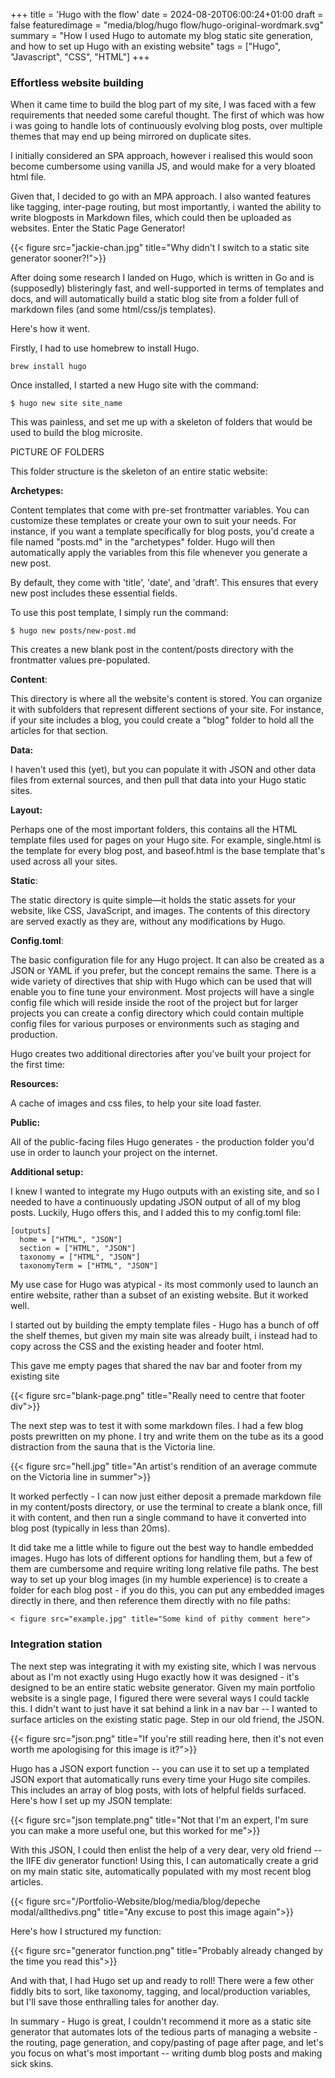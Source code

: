 +++
title = 'Hugo with the flow'
date = 2024-08-20T06:00:24+01:00
draft = false
featuredimage = "media/blog/hugo flow/hugo-original-wordmark.svg"
summary = "How I used Hugo to automate my blog static site generation, and how to set up Hugo with an existing website"
tags = ["Hugo", "Javascript", "CSS", "HTML"]
+++

### Effortless website building

When it came time to build the blog part of my site, I was faced with a few requirements that needed some careful thought. The first of which was how i was going to handle lots of continuously evolving blog posts, over multiple themes that may end up being mirrored on duplicate sites.  

I initially considered an SPA approach, however i realised this would soon become cumbersome using vanilla JS, and would make for a very bloated html file.  

Given that, I decided to go with an MPA approach. I also wanted features like tagging, inter-page routing, but most importantly, i wanted the ability to write blogposts in Markdown files, which could then be uploaded as websites.  Enter the Static Page Generator!  

{{< figure src="jackie-chan.jpg" title="Why didn't I switch to a static site generator sooner?!">}}

After doing some research I landed on Hugo, which is written in Go and is (supposedly) blisteringly fast, and well-supported in terms of templates and docs, and will automatically build a static blog site from a folder full of markdown files (and some html/css/js templates).  

Here's how it went.  

Firstly, I had to use homebrew to install Hugo.  

```
brew install hugo
```

Once installed, I started a new Hugo site with the command:

```
$ hugo new site site_name
```

This was painless, and set me up with a skeleton of folders that would be used to build the blog microsite.

PICTURE OF FOLDERS  

This folder structure is the skeleton of an entire static website:

**Archetypes:**

Content templates that come with pre-set frontmatter variables. You can customize these templates or create your own to suit your needs. For instance, if you want a template specifically for blog posts, you'd create a file named "posts.md" in the "archetypes" folder. Hugo will then automatically apply the variables from this file whenever you generate a new post.

By default, they come with 'title', 'date', and 'draft'. This ensures that every new post includes these essential fields.

To use this post template, I simply run the command:

```
$ hugo new posts/new-post.md
```

This creates a new blank post in the content/posts directory with the frontmatter values pre-populated.

**Content**: 

This directory is where all the website's content is stored. You can organize it with subfolders that represent different sections of your site. For instance, if your site includes a blog, you could create a "blog" folder to hold all the articles for that section.

**Data:**

I haven't used this (yet), but you can populate it with JSON and other data files from external sources, and then pull that data into your Hugo static sites.

**Layout:**

Perhaps one of the most important folders, this contains all the HTML template files used for pages on your Hugo site. For example, single.html is the template for every blog post, and baseof.html is the base template that's used across all your sites. 

**Static**: 

The static directory is quite simple—it holds the static assets for your website, like CSS, JavaScript, and images. The contents of this directory are served exactly as they are, without any modifications by Hugo.

**Config.toml**: 

The basic configuration file for any Hugo project. It can also be created as a JSON or YAML if you prefer, but the concept remains the same. There is a wide variety of directives that ship with Hugo which can be used that will enable you to fine tune your environment. Most projects will have a single config file which will reside inside the root of the project but for larger projects you can create a config directory which could contain multiple config files for various purposes or environments such as staging and production.

Hugo creates two additional directories after you've built your project for the first time:

**Resources:**

A cache of images and css files, to help your site load faster.

**Public:**

All of the public-facing files Hugo generates - the production folder you'd use in order to launch your project on the internet.

**Additional setup:**

I knew I wanted to integrate my Hugo outputs with an existing site, and so I needed to have a continuously updating JSON output of all of my blog posts. Luckily, Hugo offers this, and I added this to my config.toml file:

```
[outputs]
  home = ["HTML", "JSON"]
  section = ["HTML", "JSON"]
  taxonomy = ["HTML", "JSON"]
  taxonomyTerm = ["HTML", "JSON"]
```

My use case for Hugo was atypical - its most commonly used to launch an entire website, rather than a subset of an existing website. But it worked well.  

I started out by building the empty template files - Hugo has a bunch of off the shelf themes, but given my main site was already built, i instead had to copy across the CSS and the existing header and footer html.  

This gave me empty pages that shared the nav bar and footer from my existing site  

{{< figure src="blank-page.png" title="Really need to centre that footer div">}}

The next step was to test it with some markdown files. I had a few blog posts prewritten on my phone. I try and write them on the tube as its a good distraction from the sauna that is the Victoria line.

{{< figure src="hell.jpg" title="An artist's rendition of an average commute on the Victoria line in summer">}}

It worked perfectly - I can now just either deposit a premade markdown file in my content/posts directory, or use the terminal to create a blank once, fill it with content, and then run a single command to have it converted into blog post (typically in less than 20ms).

It did take me a little while to figure out the best way to handle embedded images. Hugo has lots of different options for handling them, but a few of them are cumbersome and require writing long relative file paths. The best way to set up your blog images (in my humble experience) is to create a folder for each blog post - if you do this, you can put any embedded images directly in there, and then reference them directly with no file paths:

```
< figure src="example.jpg" title="Some kind of pithy comment here">
```

### Integration station

The next step was integrating it with my existing site, which I was nervous about as I'm not exactly using Hugo exactly how it was designed - it's designed to be an entire static website generator. Given my main portfolio website is a single page, I figured there were several ways I could tackle this. I didn't want to just have it sat behind a link in a nav bar -- I wanted to surface articles on the existing static page. Step in our old friend, the JSON.

{{< figure src="json.png" title="If you're still reading here, then it's not even worth me apologising for this image is it?">}}

Hugo has a JSON export function -- you can use it to set up a templated JSON export that automatically runs every time your Hugo site compiles. This includes an array of blog posts, with lots of helpful fields surfaced. Here's how I set up my JSON template:

{{< figure src="json template.png" title="Not that I'm an expert, I'm sure you can make a more useful one, but this worked for me">}}

With this JSON, I could then enlist the help of a very dear, very old friend -- the IIFE div generator function! Using this, I can automatically create a grid on my main static site, automatically populated with my most recent blog articles. 

{{< figure src="/Portfolio-Website/blog/media/blog/depeche modal/allthedivs.png" title="Any excuse to post this image again">}}

Here's how I structured my function:

{{< figure src="generator function.png" title="Probably already changed by the time you read this">}}

And with that, I had Hugo set up and ready to roll! There were a few other fiddly bits to sort, like taxonomy, tagging, and local/production variables, but I'll save those enthralling tales for another day.

In summary - Hugo is great, I couldn't recommend it more as a static site generator that automates lots of the tedious parts of managing a website - the routing, page generation, and copy/pasting of page after page, and let's you focus on what's most important -- writing dumb blog posts and making sick skins.
